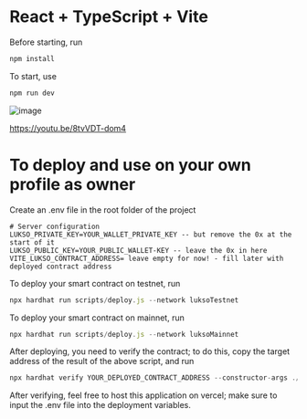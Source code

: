 # React + TypeScript + Vite

Before starting, run

```js
npm install
```
To start, use
```js
npm run dev
```
![image](https://github.com/user-attachments/assets/1b428f04-42eb-4689-8a8f-49039e5abc7a)

https://youtu.be/8tvVDT-dom4

# To deploy and use on your own profile as owner

Create an .env file in the root folder of the project

```dotenv
# Server configuration
LUKSO_PRIVATE_KEY=YOUR_WALLET_PRIVATE_KEY -- but remove the 0x at the start of it
LUKSO_PUBLIC_KEY=YOUR_PUBLIC_WALLET-KEY -- leave the 0x in here
VITE_LUKSO_CONTRACT_ADDRESS= leave empty for now! - fill later with deployed contract address
```

To deploy your smart contract on testnet, run

```js
npx hardhat run scripts/deploy.js --network luksoTestnet
```

To deploy your smart contract on mainnet, run

```js
npx hardhat run scripts/deploy.js --network luksoMainnet
```

After deploying, you need to verify the contract; to do this, copy the target address of the result of the above script, and run

```js
npx hardhat verify YOUR_DEPLOYED_CONTRACT_ADDRESS --constructor-args ./verify/ama.ts --network luksoTestnet|luksoMainnet
```

After verifying, feel free to host this application on vercel; make sure to input the .env file into the deployment variables.

